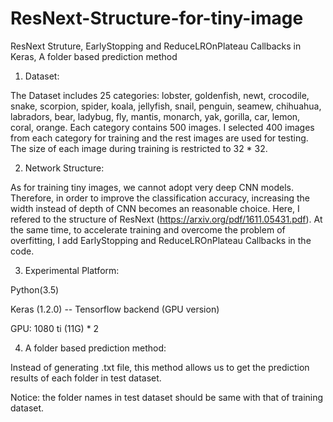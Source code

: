 # ResNext-Structure-for-tiny-image
ResNext Struture, EarlyStopping and ReduceLROnPlateau Callbacks in Keras, A folder based prediction method 

1. Dataset:

The Dataset includes 25 categories: lobster, goldenfish, newt, crocodile, snake, scorpion, spider, koala, jellyfish, snail, penguin, seamew, chihuahua, labradors, bear, ladybug, fly, mantis, monarch, yak, gorilla, car, lemon, coral, orange. Each category contains 500 images. I selected 400 images from each category for training and the rest images are used for testing. The size of each image during training is restricted to 32 * 32.


2. Network Structure:

As for training tiny images, we cannot adopt very deep CNN models. Therefore, in order to improve the classification accuracy, increasing the width instead of depth of CNN becomes an reasonable choice. 
Here, I refered to the structure of ResNext (https://arxiv.org/pdf/1611.05431.pdf). At the same time, to accelerate training and overcome the problem of overfitting, I add EarlyStopping and ReduceLROnPlateau Callbacks in the code.


3. Experimental Platform:

Python(3.5)

Keras (1.2.0) -- Tensorflow backend (GPU version)

GPU:
1080 ti  (11G) * 2


4. A folder based prediction method:

Instead of generating .txt file, this method allows us to get the prediction results of each folder in test dataset. 

Notice: the folder names in test dataset should be same with that of training dataset.
